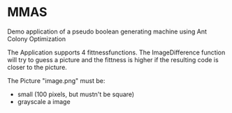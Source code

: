 MMAS
====

Demo application of a pseudo boolean generating machine using Ant Colony Optimization

The Application supports 4 fittnessfunctions. The ImageDifference function will try to guess a picture and the fittness is higher if the resulting code is closer to the picture. 

The Picture "image.png" must be:
- small (100 pixels, but mustn't be square)
- grayscale a image

